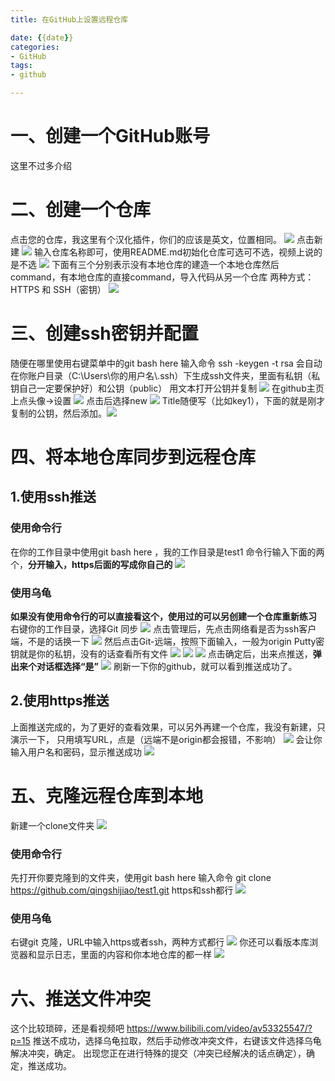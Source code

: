 ```yaml
---
title: 在GitHub上设置远程仓库

date: {{date}}
categories:
- GitHub
tags:
- github

---
```

# 一、创建一个GitHub账号
这里不过多介绍
# 二、创建一个仓库
点击您的仓库，我这里有个汉化插件，你们的应该是英文，位置相同。
![](https://img-blog.csdnimg.cn/20190804131623180.PNG)
点击新建
![](https://img-blog.csdnimg.cn/20190804131714694.PNG)
输入仓库名称即可，使用README.md初始化仓库可选可不选，视频上说的是不选
![](https://img-blog.csdnimg.cn/20190804131733320.PNG?x-oss-process=image/watermark,type_ZmFuZ3poZW5naGVpdGk,shadow_10,text_aHR0cHM6Ly9ibG9nLmNzZG4ubmV0L3FxXzQwMjc5MTUx,size_16,color_FFFFFF,t_70)
下面有三个分别表示没有本地仓库的建造一个本地仓库然后command，有本地仓库的直接command，导入代码从另一个仓库
两种方式：HTTPS 和 SSH（密钥）
![](https://img-blog.csdnimg.cn/20190804131934629.PNG?x-oss-process=image/watermark,type_ZmFuZ3poZW5naGVpdGk,shadow_10,text_aHR0cHM6Ly9ibG9nLmNzZG4ubmV0L3FxXzQwMjc5MTUx,size_16,color_FFFFFF,t_70)
# 三、创建ssh密钥并配置
随便在哪里使用右键菜单中的git bash here 
输入命令  ssh -keygen -t rsa
会自动在你账户目录（C:\Users\你的用户名\\.ssh）下生成ssh文件夹，里面有私钥（私钥自己一定要保护好）和公钥（public）
用文本打开公钥并复制
![](https://img-blog.csdnimg.cn/20190804133044634.PNG)
在github主页上点头像->设置
![](https://img-blog.csdnimg.cn/20190804133300556.PNG?x-oss-process=image/watermark,type_ZmFuZ3poZW5naGVpdGk,shadow_10,text_aHR0cHM6Ly9ibG9nLmNzZG4ubmV0L3FxXzQwMjc5MTUx,size_16,color_FFFFFF,t_70)
点击后选择new  ![](https://img-blog.csdnimg.cn/20190804133451732.PNG)
Title随便写（比如key1），下面的就是刚才复制的公钥，然后添加。![](https://img-blog.csdnimg.cn/20190804133509366.PNG?x-oss-process=image/watermark,type_ZmFuZ3poZW5naGVpdGk,shadow_10,text_aHR0cHM6Ly9ibG9nLmNzZG4ubmV0L3FxXzQwMjc5MTUx,size_16,color_FFFFFF,t_70)
# 四、将本地仓库同步到远程仓库
## 1.使用ssh推送
### 使用命令行
在你的工作目录中使用git bash here ，我的工作目录是test1
命令行输入下面的两个，**分开输入，https后面的写成你自己的**
![](https://img-blog.csdnimg.cn/20190804134036922.PNG)
### 使用乌龟
**如果没有使用命令行的可以直接看这个，使用过的可以另创建一个仓库重新练习**
右键你的工作目录，选择Git 同步
![](https://img-blog.csdnimg.cn/20190804134615116.PNG?x-oss-process=image/watermark,type_ZmFuZ3poZW5naGVpdGk,shadow_10,text_aHR0cHM6Ly9ibG9nLmNzZG4ubmV0L3FxXzQwMjc5MTUx,size_16,color_FFFFFF,t_70)
点击管理后，先点击网络看是否为ssh客户端，不是的话换一下
![](https://img-blog.csdnimg.cn/20190804134936732.PNG?x-oss-process=image/watermark,type_ZmFuZ3poZW5naGVpdGk,shadow_10,text_aHR0cHM6Ly9ibG9nLmNzZG4ubmV0L3FxXzQwMjc5MTUx,size_16,color_FFFFFF,t_70)
然后点击Git-远端，按照下面输入，一般为origin
Putty密钥就是你的私钥，没有的话查看所有文件
![](https://img-blog.csdnimg.cn/20190804135139604.PNG)
![](https://img-blog.csdnimg.cn/20190804135428357.PNG?x-oss-process=image/watermark,type_ZmFuZ3poZW5naGVpdGk,shadow_10,text_aHR0cHM6Ly9ibG9nLmNzZG4ubmV0L3FxXzQwMjc5MTUx,size_16,color_FFFFFF,t_70)
![](https://img-blog.csdnimg.cn/20190804135714165.PNG)
点击确定后，出来点推送，**弹出来个对话框选择“是”**
![](https://img-blog.csdnimg.cn/20190804135856497.PNG?x-oss-process=image/watermark,type_ZmFuZ3poZW5naGVpdGk,shadow_10,text_aHR0cHM6Ly9ibG9nLmNzZG4ubmV0L3FxXzQwMjc5MTUx,size_16,color_FFFFFF,t_70)
刷新一下你的github，就可以看到推送成功了。
## 2.使用https推送
上面推送完成的，为了更好的查看效果，可以另外再建一个仓库，我没有新建，只演示一下，
只用填写URL，点是（远端不是origin都会报错，不影响）
![](https://img-blog.csdnimg.cn/20190804140717640.PNG?x-oss-process=image/watermark,type_ZmFuZ3poZW5naGVpdGk,shadow_10,text_aHR0cHM6Ly9ibG9nLmNzZG4ubmV0L3FxXzQwMjc5MTUx,size_16,color_FFFFFF,t_70)
会让你输入用户名和密码，显示推送成功
![](https://img-blog.csdnimg.cn/20190804141041193.PNG)
# 五、克隆远程仓库到本地
新建一个clone文件夹
![](https://img-blog.csdnimg.cn/20190804141304335.PNG)
### 使用命令行
先打开你要克隆到的文件夹，使用git bash here 输入命令
git clone https://github.com/qingshijiao/test1.git
https和ssh都行
![](https://img-blog.csdnimg.cn/20190804141544912.PNG?x-oss-process=image/watermark,type_ZmFuZ3poZW5naGVpdGk,shadow_10,text_aHR0cHM6Ly9ibG9nLmNzZG4ubmV0L3FxXzQwMjc5MTUx,size_16,color_FFFFFF,t_70)
### 使用乌龟
右键git 克隆，URL中输入https或者ssh，两种方式都行
![](https://img-blog.csdnimg.cn/20190804141854387.PNG?x-oss-process=image/watermark,type_ZmFuZ3poZW5naGVpdGk,shadow_10,text_aHR0cHM6Ly9ibG9nLmNzZG4ubmV0L3FxXzQwMjc5MTUx,size_16,color_FFFFFF,t_70)
你还可以看版本库浏览器和显示日志，里面的内容和你本地仓库的都一样
![](https://img-blog.csdnimg.cn/20190804142013176.PNG?x-oss-process=image/watermark,type_ZmFuZ3poZW5naGVpdGk,shadow_10,text_aHR0cHM6Ly9ibG9nLmNzZG4ubmV0L3FxXzQwMjc5MTUx,size_16,color_FFFFFF,t_70)
# 六、推送文件冲突
这个比较琐碎，还是看视频吧
https://www.bilibili.com/video/av53325547/?p=15
推送不成功，选择乌龟拉取，然后手动修改冲突文件，右键该文件选择乌龟解决冲突，确定。
出现您正在进行特殊的提交（冲突已经解决的话点确定），确定，推送成功。